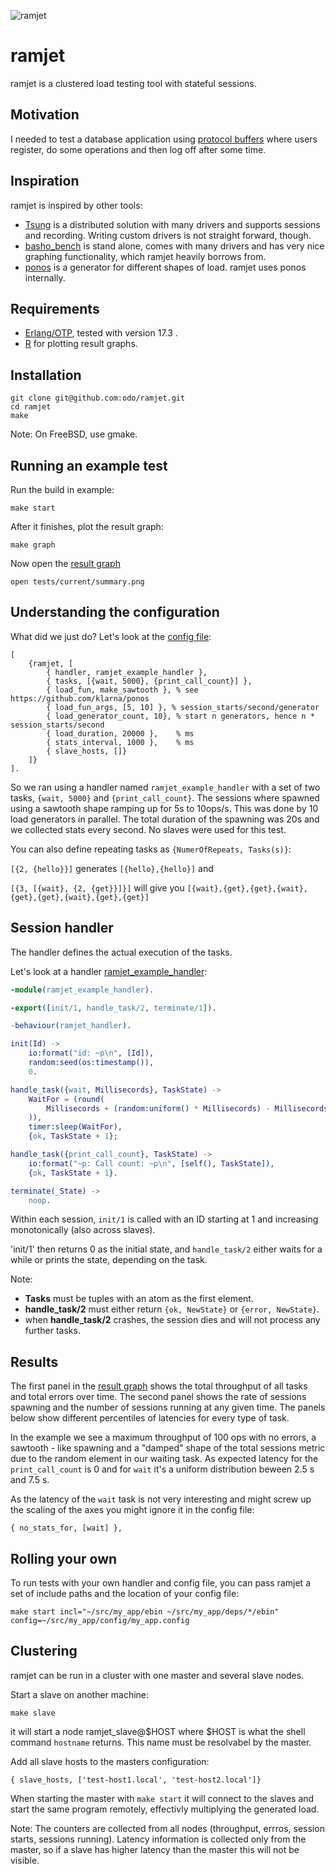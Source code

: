 ![ramjet](../master/doc/sr71.png?raw=true "ramjet")

# ramjet

ramjet is a clustered load testing tool with stateful sessions.

## Motivation

I needed to test a database application using [protocol buffers](https://code.google.com/p/protobuf/) where users register, do some operations and then log off after some time.

## Inspiration

ramjet is inspired by other tools:

* [Tsung](http://tsung.erlang-projects.org/) is a distributed solution with many drivers and supports sessions and recording. Writing custom drivers is not straight forward, though.
* [basho_bench](https://github.com/basho/basho_bench/) is stand alone, comes with many drivers and has very nice graphing functionality, which ramjet heavily borrows from.
* [ponos](https://github.com/klarna/ponos) is a generator for different shapes of load. ramjet uses ponos internally.

## Requirements

* [Erlang/OTP](http://www.erlang.org/), tested with version 17.3 .
* [R](http://www.r-project.org/) for plotting result graphs.

## Installation

```
git clone git@github.com:odo/ramjet.git
cd ramjet
make
```

Note: On FreeBSD, use gmake.

## Running an example test

Run the build in example:

`make start`

After it finishes, plot the result graph:

`make graph`

Now open the [result graph](https://raw.githubusercontent.com/odo/ramjet/master/doc/summary.png)

`open tests/current/summary.png`

## Understanding the configuration

What did we just do? Let's look at the [config file](https://github.com/odo/ramjet/blob/master/config/default.config):
```
[
    {ramjet, [
        { handler, ramjet_example_handler },
        { tasks, [{wait, 5000}, {print_call_count}] },
        { load_fun, make_sawtooth }, % see https://github.com/klarna/ponos
        { load_fun_args, [5, 10] }, % session_starts/second/generator
        { load_generator_count, 10}, % start n generators, hence n * session_starts/second
        { load_duration, 20000 },    % ms
        { stats_interval, 1000 },    % ms
        { slave_hosts, []}
    ]}
].
```

So we ran using a handler named `ramjet_example_handler` with a set of two tasks, `{wait, 5000}` and `{print_call_count}`.
The sessions where spawned using a sawtooth shape ramping up for 5s to 10ops/s. This was done by 10 load generators in parallel.
The total duration of the spawning was 20s and we collected stats every second. No slaves were used for this test.

You can also define repeating tasks as `{NumerOfRepeats, Tasks(s)}`:

`[{2, {hello}}]` generates `[{hello},{hello}]` and

`[{3, [{wait}, {2, {get}}]}]` will give you
`[{wait},{get},{get},{wait},{get},{get},{wait},{get},{get}]`

## Session handler

The handler defines the actual execution of the tasks.

Let's look at a handler [ramjet_example_handler](https://github.com/odo/ramjet/blob/master/src/ramjet_example_handler.erl):

```erlang
-module(ramjet_example_handler).

-export([init/1, handle_task/2, terminate/1]).

-behaviour(ramjet_handler).

init(Id) ->
    io:format("id: ~p\n", [Id]),
    random:seed(os:timestamp()),
    0.

handle_task({wait, Millisecords}, TaskState) ->
    WaitFor = (round(
        Millisecords + (random:uniform() * Millisecords) - Millisecords / 2
    )),
    timer:sleep(WaitFor),
    {ok, TaskState + 1};

handle_task({print_call_count}, TaskState) ->
    io:format("~p: Call count: ~p\n", [self(), TaskState]),
    {ok, TaskState + 1}.

terminate(_State) ->
    noop.
```

Within each session, `init/1` is called with an ID starting at 1 and increasing monotonically (also across slaves).

'init/1' then returns 0 as the initial state, and `handle_task/2` either waits for a while or prints the state, depending on the task.

Note:

* **Tasks** must be tuples with an atom as the first element.
* **handle_task/2** must either return `{ok, NewState}` or `{error, NewState}`.
* when **handle_task/2** crashes, the session dies and will not process any further tasks.

## Results

The first panel in the [result graph](https://raw.githubusercontent.com/odo/ramjet/master/doc/summary.png)
shows the total throughput of all tasks and total errors over time. The second panel shows the rate of sessions spawning and the number of sessions running at any given time.
The panels below show different percentiles of latencies for every type of task.

In the example we see a maximum throughput of 100 ops with no errors, a sawtooth - like spawning and a "damped" shape of the total sessions metric due to the random element in our waiting task.
As expected latency for the `print_call_count` is 0 and for `wait` it's a uniform distribution beween 2.5 s and 7.5 s.

As the latency of the `wait` task is not very interesting and might screw up the scaling of the axes you might ignore it in the config file:

`{ no_stats_for, [wait] },`

## Rolling your own

To run tests with your own handler and config file, you can pass ramjet a set of include paths and the location of your config file:

`make start incl="~/src/my_app/ebin ~/src/my_app/deps/*/ebin" config=~/src/my_app/config/my_app.config`

## Clustering

ramjet can be run in a cluster with one master and several slave nodes.

Start a slave on another machine:

`make slave`

it will start a node ramjet_slave@$HOST where $HOST is what the shell command `hostname` returns.
This name must be resolvabel by the master.

Add all slave hosts to the masters configuration:

```
{ slave_hosts, ['test-host1.local', 'test-host2.local']}
```

When starting the master with `make start` it will connect to the slaves and start the same
program remotely, effectivly multiplying the generated load.

Note: The counters are collected from all nodes (throughput, errros, session starts, sessions running).
Latency information is collected only from the master, so if a slave has higher latency than the master this will not be visible.

